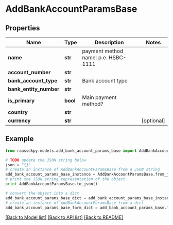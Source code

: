 # AddBankAccountParamsBase


## Properties
Name | Type | Description | Notes
------------ | ------------- | ------------- | -------------
**name** | **str** | payment method name: p.e. HSBC-1111 | 
**account_number** | **str** |  | 
**bank_account_type** | **str** | Bank account type | 
**bank_entity_number** | **str** |  | 
**is_primary** | **bool** | Main payment method? | 
**country** | **str** |  | 
**currency** | **str** |  | [optional] 

## Example

```python
from raassdkpy.models.add_bank_account_params_base import AddBankAccountParamsBase

# TODO update the JSON string below
json = "{}"
# create an instance of AddBankAccountParamsBase from a JSON string
add_bank_account_params_base_instance = AddBankAccountParamsBase.from_json(json)
# print the JSON string representation of the object
print AddBankAccountParamsBase.to_json()

# convert the object into a dict
add_bank_account_params_base_dict = add_bank_account_params_base_instance.to_dict()
# create an instance of AddBankAccountParamsBase from a dict
add_bank_account_params_base_form_dict = add_bank_account_params_base.from_dict(add_bank_account_params_base_dict)
```
[[Back to Model list]](../README.md#documentation-for-models) [[Back to API list]](../README.md#documentation-for-api-endpoints) [[Back to README]](../README.md)


